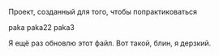 Проект, созданный для того, чтобы попрактиковаться

paka
paka22
paka3

Я ещё раз обновлю этот файл. Вот такой, блин, я дерзкий.